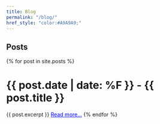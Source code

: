 ```yaml
---
title: Blog
permalink: "/blog/"
href_style: "color:#A9A9A9;"
---
```


Posts
---
{% for post in site.posts %}
<h1>{{ post.date | date: %F }} - {{ post.title }}</h1>
{{ post.excerpt }}
<a href="{{ post.url }}" style="color:blue;">Read more...</a>
{% endfor %}


